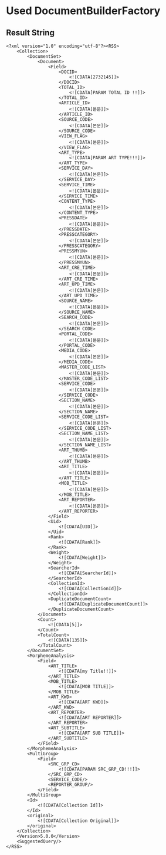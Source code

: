 # Used DocumentBuilderFactory

## Result String

    <?xml version="1.0" encoding="utf-8"?><RSS>
        <Collection>
            <DocumentSet>
                <Document>
                    <Field>
                        <DOCID>
                            <![CDATA[2732145]]>
                        </DOCID>
                        <TOTAL_ID>
                            <![CDATA[PARAM TOTAL ID !!]]>
                        </TOTAL_ID>
                        <ARTICLE_ID>
                            <![CDATA[본문]]>
                        </ARTICLE_ID>
                        <SOURCE_CODE>
                            <![CDATA[본문]]>
                        </SOURCE_CODE>
                        <VIEW_FLAG>
                            <![CDATA[본문]]>
                        </VIEW_FLAG>
                        <ART_TYPE>
                            <![CDATA[PARAM ART TYPE!!!]]>
                        </ART_TYPE>
                        <SERVICE_DAY>
                            <![CDATA[본문]]>
                        </SERVICE_DAY>
                        <SERVICE_TIME>
                            <![CDATA[본문]]>
                        </SERVICE_TIME>
                        <CONTENT_TYPE>
                            <![CDATA[본문]]>
                        </CONTENT_TYPE>
                        <PRESSDATE>
                            <![CDATA[본문]]>
                        </PRESSDATE>
                        <PRESSCATEGORY>
                            <![CDATA[본문]]>
                        </PRESSCATEGORY>
                        <PRESSMYUN>
                            <![CDATA[본문]]>
                        </PRESSMYUN>
                        <ART_CRE_TIME>
                            <![CDATA[본문]]>
                        </ART_CRE_TIME>
                        <ART_UPD_TIME>
                            <![CDATA[본문]]>
                        </ART_UPD_TIME>
                        <SOURCE_NAME>
                            <![CDATA[본문]]>
                        </SOURCE_NAME>
                        <SEARCH_CODE>
                            <![CDATA[본문]]>
                        </SEARCH_CODE>
                        <PORTAL_CODE>
                            <![CDATA[본문]]>
                        </PORTAL_CODE>
                        <MEDIA_CODE>
                            <![CDATA[본문]]>
                        </MEDIA_CODE>
                        <MASTER_CODE_LIST>
                            <![CDATA[본문]]>
                        </MASTER_CODE_LIST>
                        <SERVICE_CODE>
                            <![CDATA[본문]]>
                        </SERVICE_CODE>
                        <SECTION_NAME>
                            <![CDATA[본문]]>
                        </SECTION_NAME>
                        <SERVICE_CODE_LIST>
                            <![CDATA[본문]]>
                        </SERVICE_CODE_LIST>
                        <SECTION_NAME_LIST>
                            <![CDATA[본문]]>
                        </SECTION_NAME_LIST>
                        <ART_THUMB>
                            <![CDATA[본문]]>
                        </ART_THUMB>
                        <ART_TITLE>
                            <![CDATA[본문]]>
                        </ART_TITLE>
                        <MOB_TITLE>
                            <![CDATA[본문]]>
                        </MOB_TITLE>
                        <ART_REPORTER>
                            <![CDATA[본문]]>
                        </ART_REPORTER>
                    </Field>
                    <Uid>
                        <![CDATA[UID]]>
                    </Uid>
                    <Rank>
                        <![CDATA[Rank]]>
                    </Rank>
                    <Weight>
                        <![CDATA[Weight]]>
                    </Weight>
                    <SearcherId>
                        <![CDATA[SearcherId]]>
                    </SearcherId>
                    <CollectionId>
                        <![CDATA[CollectionId]]>
                    </CollectionId>
                    <DuplicateDocumentCount>
                        <![CDATA[DuplicateDocumentCount]]>
                    </DuplicateDocumentCount>
                </Document>
                <Count>
                    <![CDATA[5]]>
                </Count>
                <TotalCount>
                    <![CDATA[135]]>
                </TotalCount>
            </DocumentSet>
            <MorphemeAnalysis>
                <Field>
                    <ART_TITLE>
                        <![CDATA[my Title!!]]>
                    </ART_TITLE>
                    <MOB_TITLE>
                        <![CDATA[MOB TITLE]]>
                    </MOB_TITLE>
                    <ART_KWD>
                        <![CDATA[ART KWD]]>
                    </ART_KWD>
                    <ART_REPORTER>
                        <![CDATA[ART REPORTER]]>
                    </ART_REPORTER>
                    <ART_SUBTITLE>
                        <![CDATA[ART SUB TITLE]]>
                    </ART_SUBTITLE>
                </Field>
            </MorphemeAnalysis>
            <MultiGroup>
                <Field>
                    <SRC_GRP_CD>
                        <![CDATA[PARAM SRC_GRP_CD!!!]]>
                    </SRC_GRP_CD>
                    <SERVICE_CODE/>
                    <REPORTER_GROUP/>
                </Field>
            </MultiGroup>
            <Id>
                <![CDATA[Collection Id]]>
            </Id>
            <original>
                <![CDATA[Collection Original]]>
            </original>
        </Collection>
        <Version>5.0.0</Version>
        <SuggestedQuery/>
    </RSS>